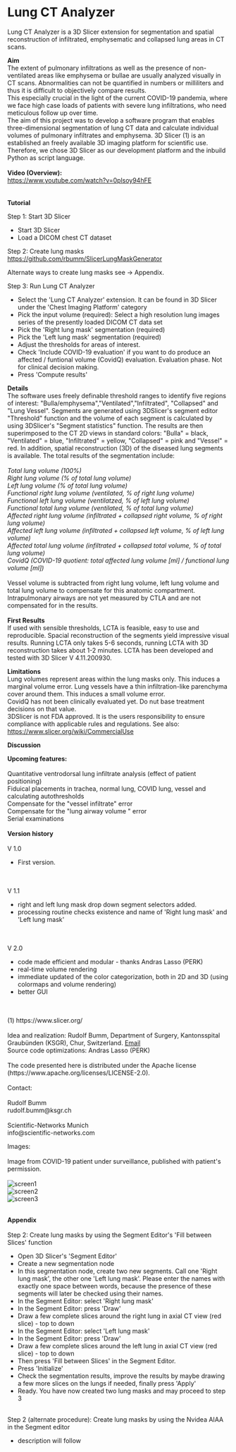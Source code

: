 # Lung CT Analyzer

Lung CT Analyzer is a 3D Slicer extension for segmentation and spatial reconstruction of infiltrated, emphysematic and collapsed lung areas in CT scans. 

<b>Aim </b><br>
The extent of pulmonary infiltrations as well as the presence of non-ventilated areas like emphysema or bullae are usually analyzed visually in CT scans. 
Abnormalities can not be quantified in numbers or milliliters and thus it is difficult to objectively compare results.  
This especially crucial in the light of the current COVID-19 pandemia, where we face high case loads of patients with severe lung infiltrations, who need meticulous follow up over time.   
The aim of this project was to develop a software program that enables three-dimensional segmentation of lung CT data and calculate individual volumes of pulmonary infiltrates and emphysema. 
3D Slicer (1) is an established an freely available 3D imaging platform for scientific use. Therefore, we chose 3D Slicer as our development platform and the inbuild Python as script language.   
<br>
<b>Video (Overview):</b> <br>
https://www.youtube.com/watch?v=0plsoy94hFE<br>
<br>
<br>
<b>Tutorial</b><br>

Step 1: Start 3D Slicer
<ul>
<li>Start 3D Slicer</li>
<li>Load a DICOM chest CT dataset</li>
</ul>

Step 2: Create lung masks 
https://github.com/rbumm/SlicerLungMaskGenerator

Alternate ways to create lung masks see -> Appendix.  
  
Step 3: Run Lung CT Analyzer

<ul>
<li>Select the 'Lung CT Analyzer' extension. It can be found in 3D Slicer under the 'Chest Imaging Platform' category </li>
<li>Pick the input volume (required): Select a high resolution lung images series of the presently loaded DICOM CT data set  </li>
<li>Pick the 'Right lung mask' segmentation (required) </li>
<li>Pick the 'Left lung mask' segmentation (required)</li>
<li>Adjust the thresholds for areas of interest.</li>
<li>Check 'Include COVID-19 evaluation' if you want to do produce an affected / funtional volume (CovidQ) evaluation. Evaluation phase. Not for clinical decision making.</li>
<li>Press 'Compute results'</li>
</ul>

<b>Details</b><br>
The software uses freely definable threshold ranges to identify five regions of interest: "Bulla/emphysema","Ventilated","Infiltrated", "Collapsed" and "Lung Vessel". 
Segments are generated using 3DSlicer's segment editor "Threshold" function and the volume of each segment is calculated by using 3DSlicer's "Segment statistics" function. 
The results are then superimposed to the CT 2D views in standard colors: "Bulla" = black, "Ventilated" = blue, "Infiltrated" = yellow, "Collapsed" = pink and "Vessel" = red. 
In addition, spatial reconstruction (3D) of the diseased lung segments is available. The total results of the segmentation include:<br>
<br>
<i>Total lung volume (100%)<br>
Right lung volume (% of total lung volume)<br>
Left lung volume (% of total lung volume)<br>
Functional right lung volume (ventilated, % of right lung volume)<br>
Functional left lung volume (ventilatzed, % of left lung volume)<br>
Functional total lung volume (ventilated, % of total lung volume)<br>
Affected right lung volume (infiltrated + collapsed right volume, % of right lung volume)<br>
Affected left lung volume (infiltrated + collapsed left volume, % of left lung volume) <br>
Affected total lung volume (infiltrated + collapsed total volume, % of total lung volume) <br>
CovidQ (COVID-19 quotient: total affected lung volume [ml] /  functional lung volume [ml]) <br></i><br>
Vessel volume is subtracted from right lung volume, left lung volume and total lung volume to compensate for this anatomic compartment.
Intrapulmonary airways are not yet measured by CTLA and are not compensated for in the results. <br>
<br>
<b>First Results</b><br>
If used with sensible thresholds, LCTA is feasible, easy to use and reproducible. Spacial reconstruction of the segments yield impressive visual results.  Running LCTA only takes 5-6 seconds, running LCTA with 3D reconstruction takes about 1-2  minutes. LCTA has been developed and tested with 3D Slicer V 4.11.200930. 

<b>Limitations</b><br>
Lung volumes represent areas within the lung masks only. This induces a marginal volume error. 
Lung vessels have a thin infiltration-like parenchyma cover around them. This induces a small volume error.  
CovidQ has not been clinically evaluated yet. Do nut base treatment decisions on that value.  
3DSlicer is not FDA approved. It is the users responsibility to ensure compliance with applicable rules and regulations. 
See also: https://www.slicer.org/wiki/CommercialUse

<b>Discussion</b><br>

<b>Upcoming features:</b><br> 
<br>
Quantitative ventrodorsal lung infiltrate analysis (effect of patient positioning)<br>
Fiduical placements in trachea, normal lung, COVID lung, vessel and calculating autothresholds<br>
Compensate for the "vessel infiltrate" error <br>
Compensate for the "lung airway volume " error <br>
Serial examinations<br>
<br>
<b>Version history</b><br>
<br>
V 1.0<br>
<ul>
<li>First version.</li>
</ul>
<br>
<br>
V 1.1<br>
<ul>
<li>right and left lung mask drop down segment selectors added.</li>
<li>processing routine checks existence and name of 'Right lung mask' and 'Left lung mask'</li>
</ul>
<br>
<br>
V 2.0 <br>
<ul>
<li>code made efficient and modular - thanks Andras Lasso (PERK)</li>
<li>real-time volume rendering</li>
<li>immediate updated of the color categorization, both in 2D and 3D (using colormaps and volume rendering)</li>
<li>better GUI</li>
</ul>
<br>
<br>
(1) https://www.slicer.org/
<br>
<br>
Idea and realization: Rudolf Bumm, Department of Surgery, Kantonsspital Graubünden (KSGR), Chur, Switzerland. <a href="mailto:rudolf.bumm@ksgr.ch">Email</a>  <br>
Source code optimizations: Andras Lasso (PERK)<br>
<br>
The code presented here is distributed under the Apache license (https://www.apache.org/licenses/LICENSE-2.0).<br> 
<br>
Contact: <br>
<br>
Rudolf Bumm<br>
rudolf.bumm@ksgr.ch<br>
<br>
Scientific-Networks Munich<br>
info@scientific-networks.com<br>

Images: <br>
<br>
Image from COVID-19 patient under surveillance, published with patient's permission.<br>
<br>
![screen1](https://user-images.githubusercontent.com/18140094/98554410-f5ddd600-22a0-11eb-9196-b9223c8ada3f.jpg)
<br>
![screen2](https://user-images.githubusercontent.com/18140094/98554914-9207dd00-22a1-11eb-9bae-7f537a765cc3.jpg)
<br>
![screen3](https://user-images.githubusercontent.com/18140094/98555178-e6ab5800-22a1-11eb-8cbf-7dfa3e346b43.jpg)

<br>
<b>Appendix</b> 
<br>
<br>
Step 2: Create lung masks by using the Segment Editor's 'Fill between Slices' function

<ul>
  <li>Open 3D Slicer's 'Segment Editor'</li>
  <li>Create a new segmentation node</li>
  <li>In this segmentation node, create two new segments. Call one 'Right lung mask', the other one 'Left lung mask'. Please enter the names with exactly one space between words, because the presence of these segments will later be checked using their names.</li>  
  <li>In the Segment Editor:  select 'Right lung mask' </li>
  <li>In the Segment Editor:  press 'Draw' </li>
  <li>Draw a few complete slices around the right lung in axial CT view (red slice) - top to down </li>
  <li>In the Segment Editor:  select 'Left lung mask' </li>
  <li>In the Segment Editor:  press 'Draw' </li>
  <li>Draw a few complete slices around the left lung in axial CT view (red slice) - top to down</li>
  <li>Then press 'Fill between Slices' in the Segment Editor. </li>
  <li>Press 'Initialize'</li>
  <li>Check the segmentation results, improve the results by maybe drawing a few more slices on the lungs if needed, finally press 'Apply'</li>
  <li>Ready. You have now created two lung masks and may proceed to step 3 </li>
</ul>
<br>  
Step 2 (alternate procedure): Create lung masks by using the Nvidea AIAA in the Segment editor
<ul>
  <li>description will follow</li>
</ul>
